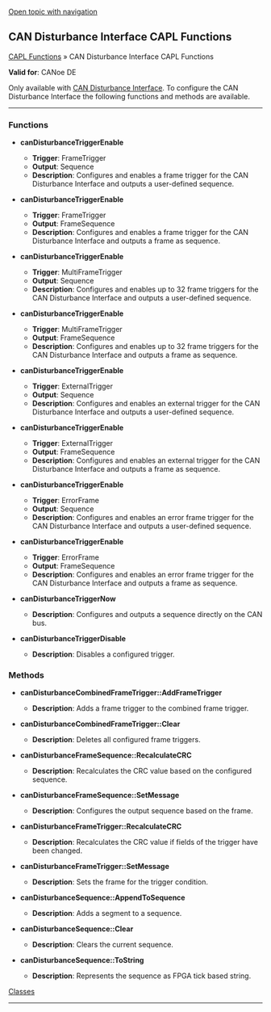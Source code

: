 [Open topic with navigation](../../../../CANoeDEFamily.htm#Topics/CAPLFunctions/CANDisturbance/CAPLfunctionsCANDisturbanceOverview.md)

## CAN Disturbance Interface CAPL Functions

[CAPL Functions](../CAPLfunctions.md) » CAN Disturbance Interface CAPL Functions

**Valid for**: CANoe DE

Only available with [CAN Disturbance Interface](../../CANoeCANalyzer/Interfaces/CANDisturbance/CANDisturbance.md). To configure the CAN Disturbance Interface the following functions and methods are available.

---

### Functions

- **canDisturbanceTriggerEnable**
  - **Trigger**: FrameTrigger
  - **Output**: Sequence
  - **Description**: Configures and enables a frame trigger for the CAN Disturbance Interface and outputs a user-defined sequence.

- **canDisturbanceTriggerEnable**
  - **Trigger**: FrameTrigger
  - **Output**: FrameSequence
  - **Description**: Configures and enables a frame trigger for the CAN Disturbance Interface and outputs a frame as sequence.

- **canDisturbanceTriggerEnable**
  - **Trigger**: MultiFrameTrigger
  - **Output**: Sequence
  - **Description**: Configures and enables up to 32 frame triggers for the CAN Disturbance Interface and outputs a user-defined sequence.

- **canDisturbanceTriggerEnable**
  - **Trigger**: MultiFrameTrigger
  - **Output**: FrameSequence
  - **Description**: Configures and enables up to 32 frame triggers for the CAN Disturbance Interface and outputs a frame as sequence.

- **canDisturbanceTriggerEnable**
  - **Trigger**: ExternalTrigger
  - **Output**: Sequence
  - **Description**: Configures and enables an external trigger for the CAN Disturbance Interface and outputs a user-defined sequence.

- **canDisturbanceTriggerEnable**
  - **Trigger**: ExternalTrigger
  - **Output**: FrameSequence
  - **Description**: Configures and enables an external trigger for the CAN Disturbance Interface and outputs a frame as sequence.

- **canDisturbanceTriggerEnable**
  - **Trigger**: ErrorFrame
  - **Output**: Sequence
  - **Description**: Configures and enables an error frame trigger for the CAN Disturbance Interface and outputs a user-defined sequence.

- **canDisturbanceTriggerEnable**
  - **Trigger**: ErrorFrame
  - **Output**: FrameSequence
  - **Description**: Configures and enables an error frame trigger for the CAN Disturbance Interface and outputs a frame as sequence.

- **canDisturbanceTriggerNow**
  - **Description**: Configures and outputs a sequence directly on the CAN bus.

- **canDisturbanceTriggerDisable**
  - **Description**: Disables a configured trigger.

### Methods

- **canDisturbanceCombinedFrameTrigger::AddFrameTrigger**
  - **Description**: Adds a frame trigger to the combined frame trigger.

- **canDisturbanceCombinedFrameTrigger::Clear**
  - **Description**: Deletes all configured frame triggers.

- **canDisturbanceFrameSequence::RecalculateCRC**
  - **Description**: Recalculates the CRC value based on the configured sequence.

- **canDisturbanceFrameSequence::SetMessage**
  - **Description**: Configures the output sequence based on the frame.

- **canDisturbanceFrameTrigger::RecalculateCRC**
  - **Description**: Recalculates the CRC value if fields of the trigger have been changed.

- **canDisturbanceFrameTrigger::SetMessage**
  - **Description**: Sets the frame for the trigger condition.

- **canDisturbanceSequence::AppendToSequence**
  - **Description**: Adds a segment to a sequence.

- **canDisturbanceSequence::Clear**
  - **Description**: Clears the current sequence.

- **canDisturbanceSequence::ToString**
  - **Description**: Represents the sequence as FPGA tick based string.

[Classes](CAPLfunctionsClassesOverview.md)

---
